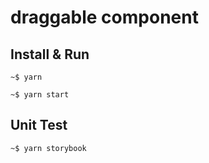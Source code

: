# draggable component

## Install & Run

```shell
~$ yarn

~$ yarn start
```

## Unit Test

```shell
~$ yarn storybook
```